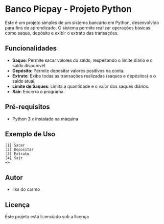 # Banco Picpay - Projeto Python

Este é um projeto simples de um sistema bancário em Python, desenvolvido para fins de aprendizado. O sistema permite realizar operações básicas como saque, depósito e exibir o extrato das transações.

## Funcionalidades

- **Saque**: Permite sacar valores do saldo, respeitando o limite diário e o saldo disponível.
- **Depósito**: Permite depositar valores positivos na conta.
- **Extrato**: Exibe todas as transações realizadas (saques e depósitos) e o saldo atual.
- **Limite de Saques**: Limita a quantidade e o valor dos saques diários.
- **Sair**: Encerra o programa.

## Pré-requisitos

- Python 3.x instalado na máquina

## Exemplo de Uso

```
[1] Sacar
[2] Depositar   
[3] Extrato
[4] Sair
=>
```

## Autor

- Ilka do carmo

## Licença

Este projeto está licenciado sob a licença
